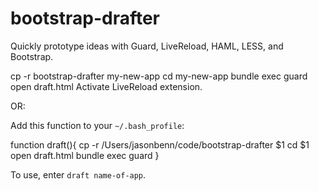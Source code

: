bootstrap-drafter
=================

Quickly prototype ideas with Guard, LiveReload, HAML, LESS, and Bootstrap.

cp -r bootstrap-drafter my-new-app
cd my-new-app
bundle exec guard
open draft.html
Activate LiveReload extension.

OR:

Add this function to your `~/.bash_profile`:

function draft(){
  cp -r /Users/jasonbenn/code/bootstrap-drafter $1
  cd $1
  open draft.html
  bundle exec guard
}

To use, enter `draft name-of-app`.